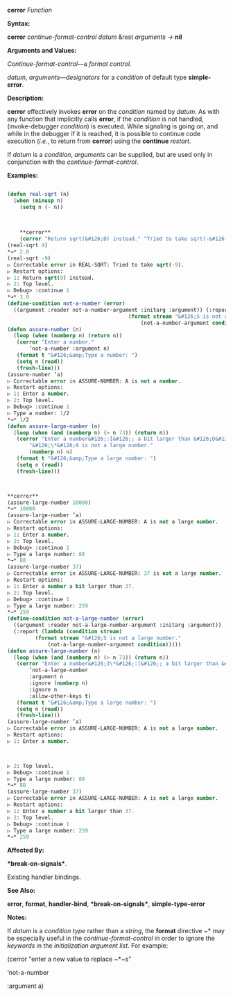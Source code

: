 **cerror** *Function* 



**Syntax:** 



**cerror** *continue-format-control datum* &amp;rest *arguments →* **nil** 



**Arguments and Values:** 



*Continue-format-control*—a *format control*. 



*datum*, *arguments*—*designators* for a *condition* of default type **simple-error**. 



**Description:** 



**cerror** effectively invokes **error** on the *condition* named by *datum*. As with any function that implicitly calls **error**, if the *condition* is not handled, (invoke-debugger *condition*) is executed. While signaling is going on, and while in the debugger if it is reached, it is possible to continue code execution (*i.e.*, to return from **cerror**) using the **continue** *restart*. 



If *datum* is a *condition*, *arguments* can be supplied, but are used only in conjunction with the *continue-format-control*. 



**Examples:**
```lisp

(defun real-sqrt (n) 
  (when (minusp n) 
    (setq n (- n)) 

    
    
    **cerror** 
    (cerror "Return sqrt(&#126;D) instead." "Tried to take sqrt(-&#126;D)." n)) (sqrt n)) 
(real-sqrt 4) 
*→* 2.0 
(real-sqrt -9) 
▷ Correctable error in REAL-SQRT: Tried to take sqrt(-9). 
▷ Restart options: 
▷ 1: Return sqrt(9) instead. 
▷ 2: Top level. 
▷ Debug> :continue 1 
*→* 3.0 
(define-condition not-a-number (error) 
  ((argument :reader not-a-number-argument :initarg :argument)) (:report (lambda (condition stream) 
									   (format stream "&#126;S is not a number." 
										   (not-a-number-argument condition))))) 
(defun assure-number (n) 
  (loop (when (numberp n) (return n)) 
   (cerror "Enter a number." 
	   ’not-a-number :argument n) 
   (format t "&#126;&amp;Type a number: ") 
   (setq n (read)) 
   (fresh-line))) 
(assure-number ’a) 
▷ Correctable error in ASSURE-NUMBER: A is not a number. 
▷ Restart options: 
▷ 1: Enter a number. 
▷ 2: Top level. 
▷ Debug> :continue 1 
▷ Type a number: 1/2 
*→* 1/2 
(defun assure-large-number (n) 
  (loop (when (and (numberp n) (> n 73)) (return n)) 
   (cerror "Enter a number&#126;:[&#126;; a bit larger than &#126;D&#126;]." 
	   "&#126;\*&#126;A is not a large number." 
	   (numberp n) n) 
   (format t "&#126;&amp;Type a large number: ") 
   (setq n (read)) 
   (fresh-line))) 



**cerror** 
(assure-large-number 10000) 
*→* 10000 
(assure-large-number ’a) 
▷ Correctable error in ASSURE-LARGE-NUMBER: A is not a large number. 
▷ Restart options: 
▷ 1: Enter a number. 
▷ 2: Top level. 
▷ Debug> :continue 1 
▷ Type a large number: 88 
*→* 88 
(assure-large-number 37) 
▷ Correctable error in ASSURE-LARGE-NUMBER: 37 is not a large number. 
▷ Restart options: 
▷ 1: Enter a number a bit larger than 37. 
▷ 2: Top level. 
▷ Debug> :continue 1 
▷ Type a large number: 259 
*→* 259 
(define-condition not-a-large-number (error) 
  ((argument :reader not-a-large-number-argument :initarg :argument)) 
  (:report (lambda (condition stream) 
	     (format stream "&#126;S is not a large number." 
		     (not-a-large-number-argument condition))))) 
(defun assure-large-number (n) 
  (loop (when (and (numberp n) (> n 73)) (return n)) 
   (cerror "Enter a number&#126;3\*&#126;:[&#126;; a bit larger than &#126;\*&#126;D&#126;]." 
	   ’not-a-large-number 
	   :argument n 
	   :ignore (numberp n) 
	   :ignore n 
	   :allow-other-keys t) 
   (format t "&#126;&amp;Type a large number: ") 
   (setq n (read)) 
   (fresh-line))) 
(assure-large-number ’a) 
▷ Correctable error in ASSURE-LARGE-NUMBER: A is not a large number. 
▷ Restart options: 
▷ 1: Enter a number. 



▷ 2: Top level. 
▷ Debug> :continue 1 
▷ Type a large number: 88 
*→* 88 
(assure-large-number 37) 
▷ Correctable error in ASSURE-LARGE-NUMBER: A is not a large number. 
▷ Restart options: 
▷ 1: Enter a number a bit larger than 37. 
▷ 2: Top level. 
▷ Debug> :continue 1 
▷ Type a large number: 259 
*→* 259 

```
**Affected By:** 



**\*break-on-signals\***. 



Existing handler bindings. 



**See Also:** 



**error**, **format**, **handler-bind**, **\*break-on-signals\***, **simple-type-error** 



**Notes:** 



If *datum* is a *condition type* rather than a *string*, the **format** directive &#126;\* may be especially useful in the *continue-format-control* in order to ignore the *keywords* in the *initialization argument list*. For example: 



(cerror "enter a new value to replace &#126;\*&#126;s" 



’not-a-number 



:argument a) 



